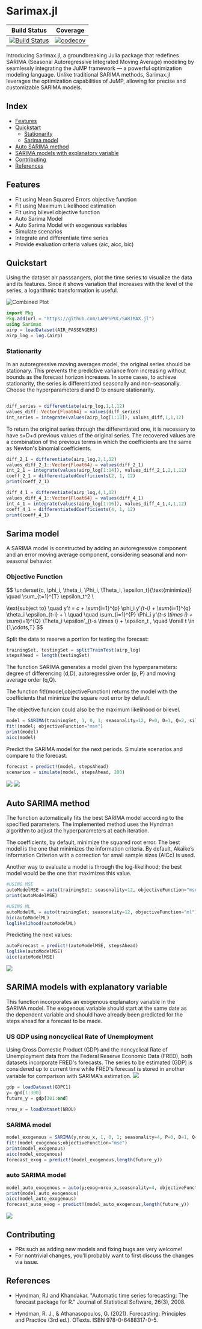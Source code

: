 [build-img]: https://github.com/LAMPSPUC/SARIMAX.jl/actions/workflows/ci.yml/badge.svg?branch=master
[build-url]: https://github.com/LAMPSPUC/SARIMAX.jl/actions/workflows/ci.yml

[codecov-img]: https://codecov.io/gh/LAMPSPUC/SARIMAX.jl/branch/master/graph/badge.svg?token=6Zhd8Jiub3
[codecov-url]: https://codecov.io/github/LAMPSPUC/SARIMAX.jl

# Sarimax.jl

| **Build Status** | **Coverage** |
|:-----------------:|:-----------------:|
| [![Build Status][build-img]][build-url] | [![codecov][codecov-img]][codecov-url]|

Introducing Sarimax.jl, a groundbreaking Julia package that redefines SARIMA (Seasonal Autoregressive Integrated Moving Average) modeling by seamlessly integrating the JuMP framework — a powerful optimization modeling language. Unlike traditional SARIMA methods, Sarimax.jl leverages the optimization capabilities of JuMP, allowing for precise and customizable SARIMA models.

## Index
* [Features](#features)
* [Quickstart](#quickstart)
    * [Stationarity](#stationarity)
    * [Sarima model](#sarima-model)
* [Auto SARIMA method](#auto-sarima-method)
* [SARIMA models with explanatory variable](#sarima-models-with-explanatory-variable)
* [Contributing](#contributing)
* [References](#references)

## Features

* Fit using Mean Squared Errors objective function
* Fit using Maximum Likelihood estimation
* Fit using bilevel objective function
* Auto Sarima Model
* Auto Sarima Model with exogenous variables 
* Simulate scenarios
* Integrate and differentiate time series
* Provide evaluation criteria values (aic, aicc, bic)

## Quickstart
Using the dataset air passsangers, plot the time series to visualize the data and its features. 
Since it shows variation that increases with the level of the series, a logarithmic transformation is useful. 

![Combined Plot](docs/img/airp_plot.png)


```julia
import Pkg
Pkg.add(url = "https://github.com/LAMPSPUC/SARIMAX.jl")
using Sarimax
airp = loadDataset(AIR_PASSENGERS)
airp_log = log.(airp)
```

### Stationarity

In an autoregressive moving averages model, the original series should be stationary. This prevents the predictive variance from increasing without bounds as the forecast horizon increases. In some cases, to achieve stationarity, the series is differentiated seasonally and non-seasonally. Choose the hyperparameters d and D to ensure stationarity.



```julia

diff_series = differentiate(airp_log,1,1,12)
values_diff::Vector{Float64} = values(diff_series)
int_series = integrate(values(airp_log[1:13]), values_diff,1,1,12)

```
To return the original series through the differentiated one, it is necessary to have s×D+d previous values of the original series. The recovered values are a combination of the previous terms in which the coefficients are the same as Newton's binomial coefficients.  

```julia
diff_2_1 = differentiate(airp_log,2,1,12)
values_diff_2_1::Vector{Float64} = values(diff_2_1)
int_2_1 = integrate(values(airp_log[1:14]), values_diff_2_1,2,1,12)
coeff_2_1 = differentiatedCoefficients(2, 1, 12)
print(coeff_2_1)

diff_4_1 = differentiate(airp_log,4,1,12)
values_diff_4_1::Vector{Float64} = values(diff_4_1)
int_4_1 = integrate(values(airp_log[1:16]), values_diff_4_1,4,1,12)
coeff_4_1 = differentiatedCoefficients(4, 1, 12)
print(coeff_4_1)
```

## Sarima model 

A SARIMA model is constructed by adding an autoregressive component and an error moving average component, considering seasonal and non-seasonal behavior.

### Objective Function

$$
\underset{c, \phi_i, \theta_i, \Phi_i, \Theta_i, \epsilon_t}{\text{minimize}} \quad \sum_{t=1}^{T} \epsilon_t^2 \\

\text{subject to} \quad y'_t = c + \sum_{i=1}^{p} \phi_i y'_{t-i} + \sum_{i=1}^{q} \theta_i \epsilon_{t-i} + \\ \quad \quad \sum_{i=1}^{P} \Phi_i y'_{t-s \times i} + \sum_{i=1}^{Q} \Theta_i \epsilon'_{t-s \times i} + \epsilon_t , \quad \forall t \in \{1,\cdots,T\}
$$


Split the data to reserve a portion for testing the forecast: 

```julia
trainingSet, testingSet = splitTrainTest(airp_log)
stepsAhead = length(testingSet)

```


The function SARIMA generates a model given the hyperparameters: degree of differencing (d,D), autoregressive order (p, P) and moving average order (q,Q). 

The function fit!(model,objectiveFunction) returns the model with the coefficients that minimize the square root error by default.

The objective funcion could also be the maximum likelihood or bilevel. 

```julia
model = SARIMA(trainingSet, 1, 0, 1; seasonality=12, P=0, D=1, Q=2, silent=false, allowMean=false)
fit!(model; objectiveFunction="mse")
print(model)
aicc(model)
```

Predict the SARIMA model for the next  periods. Simulate scenarios and compare to the forecast. 

```julia
forecast = predict!(model, stepsAhead)
scenarios = simulate(model, stepsAhead, 200)
```
![](docs/img/sarimaAirp.png)
![](docs/img/simulatedScenariosForecast.png)
## Auto SARIMA method

The function automatically fits the best SARIMA model according to the specified parameters. The implemented method uses the Hyndman algorithm to adjust the hyperparameters at each iteration.

The coefficients, by default, minimize the squared root error. The best model is the one that minimizes the information criteria. By default, Akaike’s Information Criterion with a correction for small sample sizes (AICc) is used.

Another way to evaluate a model is through the log-likelihood; the best model would be the one that maximizes this value. 

```julia
#USING MSE
autoModelMSE = auto(trainingSet; seasonality=12, objectiveFunction="mse")
print(autoModelMSE)

#USING ML
autoModelML = auto(trainingSet; seasonality=12, objectiveFunction="ml")
bic(autoModelML)
loglikelihood(autoModelML)
```
Predicting the next values: 

```julia
autoForecast = predict!(autoModelMSE, stepsAhead)
loglike(autoModelMSE)
aicc(autoModelMSE)
```
![](docs/img/autoSarima.png)


## SARIMA models with explanatory variable

This function incorporates an exogenous explanatory variable in the SARIMA model. The exogenous variable should start at the same date as the dependent variable and should have already been predicted for the steps ahead for a forecast to be made. 

###  US GDP using noncyclical Rate of Unemployment
Using Gross Domestic Product (GDP) and the noncyclical Rate of Unemployment data from the Federal Reserve Economic Data (FRED), both datasets incorporate FRED's forecasts.  The series to be estimated (GDP) is considered up to current time while  FRED's forecast is stored in another variable for comparison with SARIMA's estimation. 
![](docs/img/gdp_nrou.png)


```julia
gdp = loadDataset(GDPC1)
y= gpd[1:300]
future_y = gdp[301:end]

nrou_x = loadDataset(NROU)
```


### SARIMA model

```julia 
model_exogenous = SARIMA(y,nrou_x, 1, 0, 1; seasonality=4, P=0, D=1, Q=1, silent=false, allowMean=false)
fit!(model_exogenous;objectiveFunction="mse")
print(model_exogenous)
aicc(model_exogenous)
forecast_exog = predict!(model_exogenous,length(future_y))
```
### auto SARIMA model

```julia 
model_auto_exogenous = auto(y;exog=nrou_x,seasonality=4, objectiveFunction="mse")
print(model_auto_exogenous)
aicc(model_auto_exogenous)
forecast_auto_exog = predict!(model_auto_exogenous,length(future_y))
```
![](docs/img/exog_models.png)


## Contributing

* PRs such as adding new models and fixing bugs are very welcome!
* For nontrivial changes, you'll probably want to first discuss the changes via issue.

## References 
- Hyndman, RJ and Khandakar. "Automatic time series forecasting: The forecast package for R." Journal of Statistical Software, 26(3), 2008.

- Hyndman, R. J., & Athanasopoulos, G. (2021). Forecasting: Principles and Practice (3rd ed.). OTexts. ISBN 978-0-6488317-0-5.